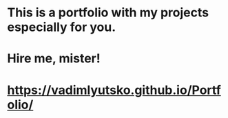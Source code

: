 # This is a portfolio with my projects especially for you. 
# Hire me, mister!
# https://vadimlyutsko.github.io/Portfolio/
